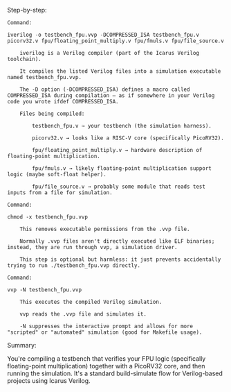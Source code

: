 Step-by-step:

    Command:

    iverilog -o testbench_fpu.vvp -DCOMPRESSED_ISA testbench_fpu.v picorv32.v fpu/floating_point_multiply.v fpu/fmuls.v fpu/file_source.v

        iverilog is a Verilog compiler (part of the Icarus Verilog toolchain).

        It compiles the listed Verilog files into a simulation executable named testbench_fpu.vvp.

        The -D option (-DCOMPRESSED_ISA) defines a macro called COMPRESSED_ISA during compilation — as if somewhere in your Verilog code you wrote ifdef COMPRESSED_ISA.

        Files being compiled:

            testbench_fpu.v → your testbench (the simulation harness).

            picorv32.v → looks like a RISC-V core (specifically PicoRV32).

            fpu/floating_point_multiply.v → hardware description of floating-point multiplication.

            fpu/fmuls.v → likely floating-point multiplication support logic (maybe soft-float helper).

            fpu/file_source.v → probably some module that reads test inputs from a file for simulation.

    Command:

    chmod -x testbench_fpu.vvp

        This removes executable permissions from the .vvp file.

        Normally .vvp files aren't directly executed like ELF binaries; instead, they are run through vvp, a simulation driver.

        This step is optional but harmless: it just prevents accidentally trying to run ./testbench_fpu.vvp directly.

    Command:

    vvp -N testbench_fpu.vvp

        This executes the compiled Verilog simulation.

        vvp reads the .vvp file and simulates it.

        -N suppresses the interactive prompt and allows for more "scripted" or "automated" simulation (good for Makefile usage).

Summary:

You're compiling a testbench that verifies your FPU logic (specifically floating-point multiplication) together with a PicoRV32 core, and then running the simulation.
It's a standard build-simulate flow for Verilog-based projects using Icarus Verilog.

